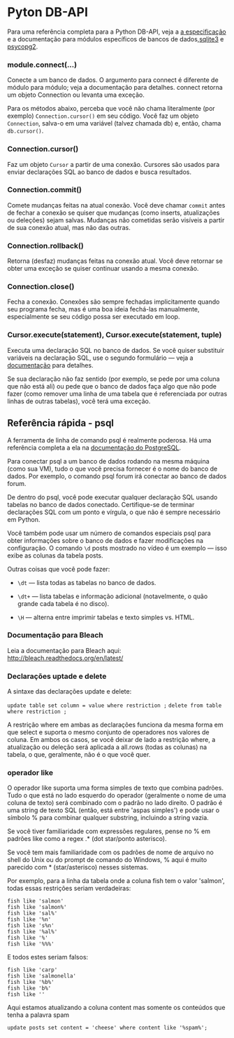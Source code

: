 # Pyton DB-API

Para uma referência completa para a Python DB-API, veja a [a especificação](https://www.python.org/dev/peps/pep-0249/) e a documentação para módulos específicos de bancos de dados,[sqlite3](https://docs.python.org/2/library/sqlite3.html) e [psycopg2](http://initd.org/psycopg/docs/).

### module.connect(...)
Conecte a um banco de dados. O argumento para connect é diferente de módulo para módulo; veja  a documentação para detalhes. connect retorna um objeto Connection ou levanta uma exceção.

Para os métodos abaixo, perceba que você não chama literalmente (por exemplo) `Connection.cursor()` em seu código. Você faz um objeto `Connection`, salva-o em uma variável (talvez chamada db) e, então, chama `db.cursor()`.


### Connection.cursor()
Faz um objeto `Cursor` a partir de uma conexão. Cursores são usados para enviar declarações SQL ao banco de dados e busca resultados.


### Connection.commit()
Comete mudanças feitas na atual conexão. Você deve chamar `commit` antes de fechar a conexão se quiser que mudanças (como inserts, atualizações ou deleções) sejam salvas. Mudanças não cometidas serão visíveis a partir de sua conexão atual, mas não das outras.

### Connection.rollback()
Retorna (desfaz) mudanças feitas na conexão atual. Você deve retornar se obter uma exceção se quiser continuar usando a mesma conexão.

### Connection.close()
Fecha a conexão. Conexões são sempre fechadas implicitamente quando seu programa fecha, mas é uma boa ideia fechá-las manualmente, especialmente se seu código possa ser executado em loop.

### Cursor.execute(statement), Cursor.execute(statement, tuple)
Executa uma declaração SQL no banco de dados. Se você quiser substituir variáveis na declaração SQL, use o segundo formulário — veja a [documentação](http://initd.org/psycopg/docs/usage.html#query-parameters) para detalhes.

Se sua declaração não faz sentido (por exemplo, se pede por uma coluna que não está ali) ou pede que o banco de dados faça algo que não pode fazer (como remover uma linha de uma tabela que é referenciada por outras linhas de outras tabelas), você terá uma exceção.

## Referência rápida - psql
A ferramenta de linha de comando psql é realmente poderosa. Há uma referência completa a ela na [documentação do PostgreSQL](http://www.postgresql.org/docs/9.4/static/app-psql.html).

Para conectar psql a um banco de dados rodando na mesma máquina (como sua VM), tudo o que você precisa fornecer é o nome do banco de dados. Por exemplo, o comando psql forum irá conectar ao banco de dados forum.

De dentro do psql, você pode executar qualquer declaração SQL usando tabelas no banco de dados conectado. Certifique-se de terminar declarações SQL com um ponto e vírgula, o que não é sempre necessário em Python.

Você também pode usar um número de comandos especiais psql para obter informações sobre o banco de dados e fazer modificações na configuração. O comando `\d` posts mostrado no vídeo é um exemplo — isso exibe as colunas da tabela posts.

Outras coisas que você pode fazer:

- `\dt` — lista todas as tabelas no banco de dados.

- `\dt+` — lista tabelas e informação adicional (notavelmente, o quão grande cada tabela é no disco).

- `\H` — alterna entre imprimir tabelas e texto simples vs. HTML.

### Documentação para Bleach
Leia a documentação para Bleach aqui: http://bleach.readthedocs.org/en/latest/


### Declarações uptade e delete
A sintaxe das declarações update e delete:

`update table set column = value where restriction ;`
`delete from table where restriction ;`

A restrição where em ambas as declarações funciona da mesma forma em que select e suporta o mesmo conjunto de operadores nos valores de coluna. Em ambos os casos, se você deixar de lado a restrição where, a atualização ou deleção será aplicada a all.rows (todas as colunas) na tabela, o que, geralmente, não é o que você quer.

### operador like

O operador like suporta uma forma simples de texto que combina padrões. Tudo o que está no lado esquerdo do operador (geralmente o nome de uma coluna de texto) será combinado com o padrão no lado direito. O padrão é uma string de texto SQL (então, está entre 'aspas simples') e pode usar o símbolo % para combinar qualquer substring, incluindo a string vazia.

Se você tiver familiaridade com expressões regulares, pense no % em padrões like como a regex .* (dot star/ponto asterisco).

Se você tem mais familiaridade com os padrões de nome de arquivo no shell do Unix ou do prompt de comando do Windows, % aqui é muito parecido com * (star/asterisco) nesses sistemas.

Por exemplo, para a linha da tabela onde a coluna fish tem o valor 'salmon', todas essas restrições seriam verdadeiras:
```
fish like 'salmon'
fish like 'salmon%'
fish like 'sal%'
fish like '%n'
fish like 's%n'
fish like '%al%'
fish like '%'
fish like '%%%'
```

E todos estes seriam falsos:
```
fish like 'carp'
fish like 'salmonella'
fish like '%b%'
fish like 'b%'
fish like ''
```

Aqui estamos atualizando a coluna content mas somente os conteúdos que tenha a
palavra spam
```
update posts set content = 'cheese' where content like '%spam%';
```